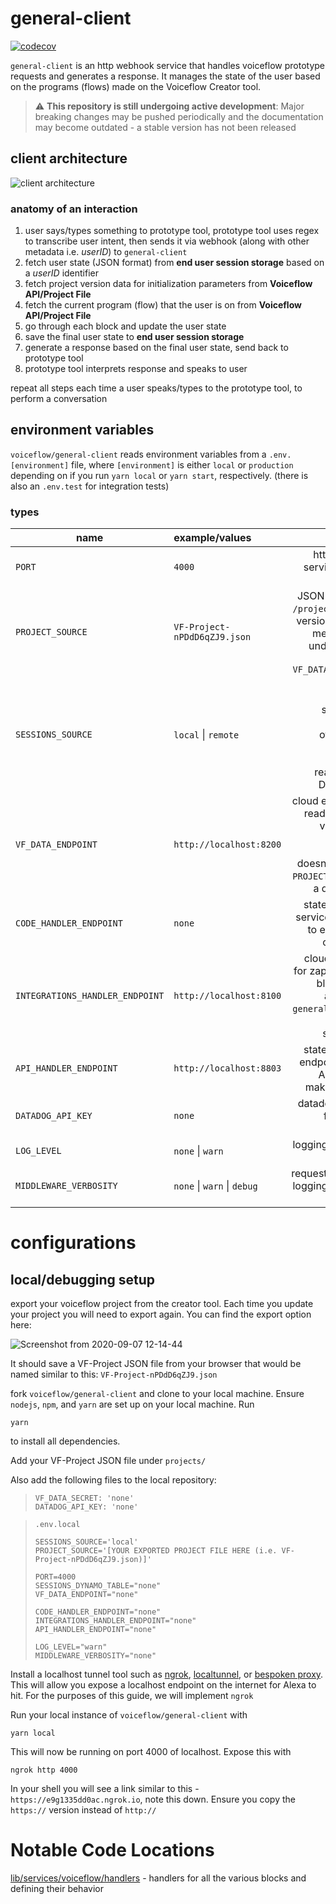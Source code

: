 # general-client

[![codecov](https://codecov.io/gh/voiceflow/general-client/branch/master/graph/badge.svg?token=WHYHNCC9FW)](https://codecov.io/gh/voiceflow/general-client)

`general-client` is an http webhook service that handles voiceflow prototype requests and generates a response. It manages the state of the user based on the programs (flows) made on the Voiceflow Creator tool.

> ⚠️ **This repository is still undergoing active development**: Major breaking changes may be pushed periodically and the documentation may become outdated - a stable version has not been released

## client architecture

![client architecture](https://user-images.githubusercontent.com/5643574/92404808-5a927e00-f102-11ea-8229-dc7bb1c9c15b.png)

### anatomy of an interaction

1. user says/types something to prototype tool, prototype tool uses regex to transcribe user intent, then sends it via webhook (along with other metadata i.e. _userID_) to `general-client`
2. fetch user state (JSON format) from **end user session storage** based on a _userID_ identifier
3. fetch project version data for initialization parameters from **Voiceflow API/Project File**
4. fetch the current program (flow) that the user is on from **Voiceflow API/Project File**
5. go through each block and update the user state
6. save the final user state to **end user session storage**
7. generate a response based on the final user state, send back to prototype tool
8. prototype tool interprets response and speaks to user

repeat all steps each time a user speaks/types to the prototype tool, to perform a conversation

## environment variables

`voiceflow/general-client` reads environment variables from a `.env.[environment]` file, where `[environment]` is either `local` or `production` depending on if you run `yarn local` or `yarn start`, respectively. (there is also an `.env.test` for integration tests)

### types

| name                            | example/values               |                                                                                                                desc | required |
| ------------------------------- | :--------------------------- | ------------------------------------------------------------------------------------------------------------------: | -------- |
| `PORT`                          | `4000`                       |                                                                                  http port that service will run on | YES      |
| `PROJECT_SOURCE`                | `VF-Project-nPDdD6qZJ9.json` |            JSON File inside `/projects` to read version/program metadata - if undefined will use `VF_DATA_ENDPOINT` | NO       |
| `SESSIONS_SOURCE`               | `local` \| `remote`          |           if `local` read/write sessions to memory, otherwise if `remote` or undefined read/write to DynamoDB` | NO |
| `VF_DATA_ENDPOINT`              | `http://localhost:8200`      | cloud endpoint to read Voiceflow version and program metadata, doesn't matter if `PROJECT_SOURCE` is a defined file | YES      |
| `CODE_HANDLER_ENDPOINT`         | `none`                       |                                                          stateless cloud service endpoint to execute the code block | YES      |
| `INTEGRATIONS_HANDLER_ENDPOINT` | `http://localhost:8100`      |                    cloud endpoint for zapier/google blocks - not available if `general-client` is ran as standalone | YES      |
| `API_HANDLER_ENDPOINT`          | `http://localhost:8803`      |                                                         stateless cloud endpoint for the API block to make requests | YES      |
| `DATADOG_API_KEY`               | `none`                       |                                                                                datadog API key for logging purposes | YES      |
| `LOG_LEVEL`                     | `none` \| `warn`             |                                                                                        logging verbosity and detail | NO       |
| `MIDDLEWARE_VERBOSITY`          | `none` \| `warn` \| `debug`  |                                                                       request/response logging verbosity and detail | NO       |

# configurations

## local/debugging setup

export your voiceflow project from the creator tool. Each time you update your project you will need to export again. You can find the export option here:

![Screenshot from 2020-09-07 12-14-44](https://user-images.githubusercontent.com/5643574/92405522-c3c6c100-f103-11ea-8ba8-6c10173e3419.png)

It should save a VF-Project JSON file from your browser that would be named similar to this: `VF-Project-nPDdD6qZJ9.json`

fork `voiceflow/general-client` and clone to your local machine. Ensure `nodejs`, `npm`, and `yarn` are set up on your local machine. Run

```
yarn
```

to install all dependencies.

Add your VF-Project JSON file under `projects/`

Also add the following files to the local repository:

> ```
> VF_DATA_SECRET: 'none'
> DATADOG_API_KEY: 'none'
> ```

> `.env.local`
>
> ```
> SESSIONS_SOURCE='local'
> PROJECT_SOURCE='[YOUR EXPORTED PROJECT FILE HERE (i.e. VF-Project-nPDdD6qZJ9.json)]'
>
> PORT=4000
> SESSIONS_DYNAMO_TABLE="none"
> VF_DATA_ENDPOINT="none"
>
> CODE_HANDLER_ENDPOINT="none"
> INTEGRATIONS_HANDLER_ENDPOINT="none"
> API_HANDLER_ENDPOINT="none"
>
> LOG_LEVEL="warn"
> MIDDLEWARE_VERBOSITY="none"
> ```

Install a localhost tunnel tool such as [ngrok](https://ngrok.com/), [localtunnel](https://github.com/localtunnel/localtunnel), or [bespoken proxy](https://read.bespoken.io/cli/commands/#bst-proxy-http). This will allow you expose a localhost endpoint on the internet for Alexa to hit. For the purposes of this guide, we will implement `ngrok`

Run your local instance of `voiceflow/general-client` with

```
yarn local
```

This will now be running on port 4000 of localhost. Expose this with

```
ngrok http 4000
```

In your shell you will see a link similar to this - `https://e9g1335dd0ac.ngrok.io`, note this down. Ensure you copy the `https://` version instead of `http://`

# Notable Code Locations

[lib/services/voiceflow/handlers](https://github.com/voiceflow/general-client/tree/master/lib/services/voiceflow/handlers) - handlers for all the various blocks and defining their behavior
